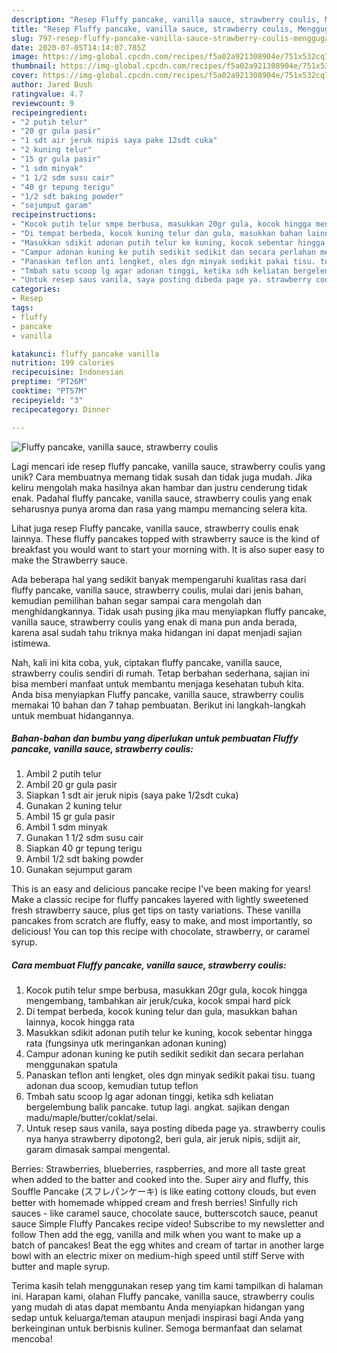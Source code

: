 ```yaml
---
description: "Resep Fluffy pancake, vanilla sauce, strawberry coulis, Menggugah Selera"
title: "Resep Fluffy pancake, vanilla sauce, strawberry coulis, Menggugah Selera"
slug: 797-resep-fluffy-pancake-vanilla-sauce-strawberry-coulis-menggugah-selera
date: 2020-07-05T14:14:07.785Z
image: https://img-global.cpcdn.com/recipes/f5a02a921308904e/751x532cq70/fluffy-pancake-vanilla-sauce-strawberry-coulis-foto-resep-utama.jpg
thumbnail: https://img-global.cpcdn.com/recipes/f5a02a921308904e/751x532cq70/fluffy-pancake-vanilla-sauce-strawberry-coulis-foto-resep-utama.jpg
cover: https://img-global.cpcdn.com/recipes/f5a02a921308904e/751x532cq70/fluffy-pancake-vanilla-sauce-strawberry-coulis-foto-resep-utama.jpg
author: Jared Bush
ratingvalue: 4.7
reviewcount: 9
recipeingredient:
- "2 putih telur"
- "20 gr gula pasir"
- "1 sdt air jeruk nipis saya pake 12sdt cuka"
- "2 kuning telur"
- "15 gr gula pasir"
- "1 sdm minyak"
- "1 1/2 sdm susu cair"
- "40 gr tepung terigu"
- "1/2 sdt baking powder"
- "sejumput garam"
recipeinstructions:
- "Kocok putih telur smpe berbusa, masukkan 20gr gula, kocok hingga mengembang, tambahkan air jeruk/cuka, kocok smpai hard pick"
- "Di tempat berbeda, kocok kuning telur dan gula, masukkan bahan lainnya, kocok hingga rata"
- "Masukkan sdikit adonan putih telur ke kuning, kocok sebentar hingga rata (fungsinya utk meringankan adonan kuning)"
- "Campur adonan kuning ke putih sedikit sedikit dan secara perlahan menggunakan spatula"
- "Panaskan teflon anti lengket, oles dgn minyak sedikit pakai tisu. tuang adonan dua scoop, kemudian tutup teflon"
- "Tmbah satu scoop lg agar adonan tinggi, ketika sdh keliatan bergelembung balik pancake. tutup lagi. angkat. sajikan dengan madu/maple/butter/coklat/selai."
- "Untuk resep saus vanila, saya posting dibeda page ya. strawberry coulis nya hanya strawberry dipotong2, beri gula, air jeruk nipis, sdijit air, garam dimasak sampai mengental."
categories:
- Resep
tags:
- fluffy
- pancake
- vanilla

katakunci: fluffy pancake vanilla 
nutrition: 199 calories
recipecuisine: Indonesian
preptime: "PT26M"
cooktime: "PT57M"
recipeyield: "3"
recipecategory: Dinner

---
```



![Fluffy pancake, vanilla sauce, strawberry coulis](https://img-global.cpcdn.com/recipes/f5a02a921308904e/751x532cq70/fluffy-pancake-vanilla-sauce-strawberry-coulis-foto-resep-utama.jpg)

Lagi mencari ide resep fluffy pancake, vanilla sauce, strawberry coulis yang unik? Cara membuatnya memang tidak susah dan tidak juga mudah. Jika keliru mengolah maka hasilnya akan hambar dan justru cenderung tidak enak. Padahal fluffy pancake, vanilla sauce, strawberry coulis yang enak seharusnya punya aroma dan rasa yang mampu memancing selera kita.

Lihat juga resep Fluffy pancake, vanilla sauce, strawberry coulis enak lainnya. These fluffy pancakes topped with strawberry sauce is the kind of breakfast you would want to start your morning with. It is also super easy to make the Strawberry sauce.

Ada beberapa hal yang sedikit banyak mempengaruhi kualitas rasa dari fluffy pancake, vanilla sauce, strawberry coulis, mulai dari jenis bahan, kemudian pemilihan bahan segar sampai cara mengolah dan menghidangkannya. Tidak usah pusing jika mau menyiapkan fluffy pancake, vanilla sauce, strawberry coulis yang enak di mana pun anda berada, karena asal sudah tahu triknya maka hidangan ini dapat menjadi sajian istimewa.


Nah, kali ini kita coba, yuk, ciptakan fluffy pancake, vanilla sauce, strawberry coulis sendiri di rumah. Tetap berbahan sederhana, sajian ini bisa memberi manfaat untuk membantu menjaga kesehatan tubuh kita. Anda bisa menyiapkan Fluffy pancake, vanilla sauce, strawberry coulis memakai 10 bahan dan 7 tahap pembuatan. Berikut ini langkah-langkah untuk membuat hidangannya.

<!--inarticleads1-->

##### Bahan-bahan dan bumbu yang diperlukan untuk pembuatan Fluffy pancake, vanilla sauce, strawberry coulis:

1. Ambil 2 putih telur
1. Ambil 20 gr gula pasir
1. Siapkan 1 sdt air jeruk nipis (saya pake 1/2sdt cuka)
1. Gunakan 2 kuning telur
1. Ambil 15 gr gula pasir
1. Ambil 1 sdm minyak
1. Gunakan 1 1/2 sdm susu cair
1. Siapkan 40 gr tepung terigu
1. Ambil 1/2 sdt baking powder
1. Gunakan sejumput garam


This is an easy and delicious pancake recipe I&#39;ve been making for years! Make a classic recipe for fluffy pancakes layered with lightly sweetened fresh strawberry sauce, plus get tips on tasty variations. These vanilla pancakes from scratch are fluffy, easy to make, and most importantly, so delicious! You can top this recipe with chocolate, strawberry, or caramel syrup. 

<!--inarticleads2-->

##### Cara membuat Fluffy pancake, vanilla sauce, strawberry coulis:

1. Kocok putih telur smpe berbusa, masukkan 20gr gula, kocok hingga mengembang, tambahkan air jeruk/cuka, kocok smpai hard pick
1. Di tempat berbeda, kocok kuning telur dan gula, masukkan bahan lainnya, kocok hingga rata
1. Masukkan sdikit adonan putih telur ke kuning, kocok sebentar hingga rata (fungsinya utk meringankan adonan kuning)
1. Campur adonan kuning ke putih sedikit sedikit dan secara perlahan menggunakan spatula
1. Panaskan teflon anti lengket, oles dgn minyak sedikit pakai tisu. tuang adonan dua scoop, kemudian tutup teflon
1. Tmbah satu scoop lg agar adonan tinggi, ketika sdh keliatan bergelembung balik pancake. tutup lagi. angkat. sajikan dengan madu/maple/butter/coklat/selai.
1. Untuk resep saus vanila, saya posting dibeda page ya. strawberry coulis nya hanya strawberry dipotong2, beri gula, air jeruk nipis, sdijit air, garam dimasak sampai mengental.


Berries: Strawberries, blueberries, raspberries, and more all taste great when added to the batter and cooked into the. Super airy and fluffy, this Souffle Pancake (スフレパンケーキ) is like eating cottony clouds, but even better with homemade whipped cream and fresh berries! Sinfully rich sauces - like caramel sauce, chocolate sauce, butterscotch sauce, peanut sauce Simple Fluffy Pancakes recipe video! Subscribe to my newsletter and follow Then add the egg, vanilla and milk when you want to make up a batch of pancakes! Beat the egg whites and cream of tartar in another large bowl with an electric mixer on medium-high speed until stiff Serve with butter and maple syrup. 

Terima kasih telah menggunakan resep yang tim kami tampilkan di halaman ini. Harapan kami, olahan Fluffy pancake, vanilla sauce, strawberry coulis yang mudah di atas dapat membantu Anda menyiapkan hidangan yang sedap untuk keluarga/teman ataupun menjadi inspirasi bagi Anda yang berkeinginan untuk berbisnis kuliner. Semoga bermanfaat dan selamat mencoba!
